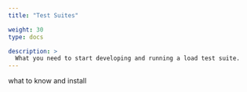 ```yaml
---
title: "Test Suites"

weight: 30
type: docs

description: >
  What you need to start developing and running a load test suite.
---
```


what to know and install


